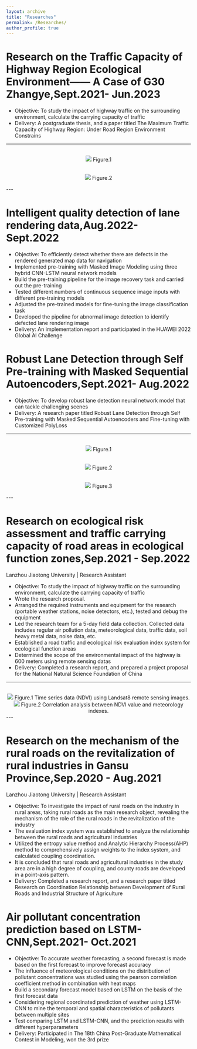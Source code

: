 ```yaml
---
layout: archive
title: "Researches"
permalink: /Researches/
author_profile: true
---
```


Research on the Traffic Capacity of Highway Region Ecological Environment—— A Case of G30 Zhangye,Sept.2021- Jun.2023 
======
* Objective: To study the impact of highway traffic on the surrounding environment, calculate the carrying capacity of traffic
* Delivery: A postgraduate thesis, and a paper titled The Maximum Traffic Capacity of Highway Region: Under Road Region Environment Constrains
  
---
<div align=center>
<br/><img src='/images/picture_1.png'>
Figure.1 
   
<br/><img src='/images/picture_2.png'>
Figure.2 
</div>
---
  
Intelligent quality detection of lane rendering data,Aug.2022- Sept.2022 
======
* Objective: To efficiently detect whether there are defects in the rendered generated map data for navigation
* Implemented pre-training with Masked Image Modeling using three hybrid CNN-LSTM neural network models
* Build the pre-training pipeline for the image recovery task and carried out the pre-training
* Tested different numbers of continuous sequence image inputs with different pre-training models
* Adjusted the pre-trained models for fine-tuning the image classification task
* Developed the pipeline for abnormal image detection to identify defected lane rendering image
* Delivery: An implementation report and participated in the HUAWEI 2022 Global AI Challenge
    

Robust Lane Detection through Self Pre-training with Masked Sequential Autoencoders,Sept.2021- Aug.2022
======
* Objective: To develop robust lane detection neural network model that can tackle challenging scenes
* Delivery: A research paper titled Robust Lane Detection through Self Pre-training with Masked Sequential Autoencoders and Fine-tuning with Customized PolyLoss

---
<div align=center>
<br/><img src='/images/mask.jpg'>
Figure.1 
   
<br/><img src='/images/normal_result1.jpg'>
Figure.2 
   
<br/><img src='/images/challenge_result1.jpg'>
Figure.3 
</div>
---

Research on ecological risk assessment and traffic carrying capacity of road areas in ecological function zones,Sep.2021 - Sep.2022
======
Lanzhou Jiaotong University | Research Assistant

* Objective: To study the impact of highway traffic on the surrounding environment, calculate the carrying capacity of traffic 
* Wrote the research proposal.
* Arranged the required instruments and equipment for the research (portable weather stations, noise detectors, etc.), tested and debug the equipment
* Led the research team for a 5-day field data collection. Collected data includes regular air pollution data, meteorological data, traffic data, soil heavy metal data, noise data, etc.
* Established a road traffic and ecological risk evaluation index system for ecological function areas
* Determined the scope of the environmental impact of the highway is 600 meters using remote sensing datas
* Delivery: Completed a research report, and prepared a project proposal for the National Natural Science Foundation of China

---
<div align=center>
<br/><img src='/images/1.jpg'>
Figure.1 Time series data (NDVI) using Landsat8 remote sensing images.
<br/><img src='/images/4.png'>
Figure.2 Correlation analysis between NDVI value and meteorology indexes.
</div>
---

Research on the mechanism of the rural roads on the revitalization of rural industries in Gansu Province,Sep.2020 - Aug.2021
======
Lanzhou Jiaotong University | Research Assistant
* Objective: To investigate the impact of rural roads on the industry in rural areas, taking rural roads as the main research object, revealing the mechanism of the role of the rural roads in the revitalization of the industry
* The evaluation index system was established to analyze the relationship between the rural roads and agricultural industries
* Utilized the entropy value method and Analytic Hierarchy Process(AHP) method to comprehensively assign weights to the index system, and calculated coupling coordination. 
* It is concluded that rural roads and agricultural industries in the study area are in a high degree of coupling, and county roads are developed in a point-axis pattern.
* Delivery: Completed a research report, and a research paper titled Research on Coordination Relationship between Development of Rural Roads and Industrial Structure of Agriculture

Air pollutant concentration prediction based on LSTM-CNN,Sept.2021- Oct.2021
======
* Objective: To accurate weather forecasting, a second forecast is made based on the first forecast to improve forecast accuracy
* The influence of meteorological conditions on the distribution of pollutant concentrations was studied using the pearson correlation coefficient method in combination with heat maps
* Build a secondary forecast model based on LSTM on the basis of the first forecast data
* Considering regional coordinated prediction of weather using LSTM-CNN to mine the temporal and spatial characteristics of pollutants between multiple sites
* Test comparing LSTM and LSTM-CNN, and the prediction results with different hyperparameters
* Delivery: Participated in The 18th China Post-Graduate Mathematical Contest in Modeling, won the 3rd prize
                  
